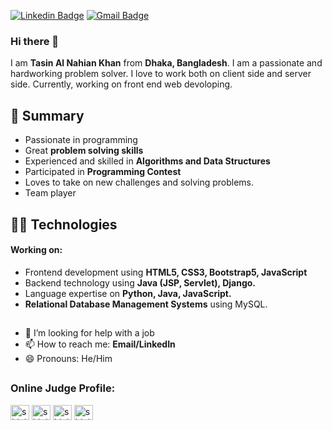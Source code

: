 [![Linkedin Badge](https://img.shields.io/badge/-TasinNahian-blue?style=flat-square&logo=Linkedin&logoColor=white&link=https://www.linkedin.com/in/tasin-nahian-9964bb223/)](https://www.linkedin.com/in/tasin-nahian-9964bb223/)
[![Gmail Badge](https://img.shields.io/badge/-tasin.nahian@gmail.com-c14438?style=flat-square&logo=Gmail&logoColor=white&link=mailto:tasin.nahian@gmail.com)](mailto:tasin.nahian@gmail.com)

### Hi there 👋
I am **Tasin Al Nahian Khan** from **Dhaka, Bangladesh**. I am a passionate and hardworking problem solver. I love to work both on client side and server side. Currently, working on front end web devoloping.


## 📝 Summary
- Passionate in programming
- Great **problem solving skills**
- Experienced and skilled in **Algorithms and Data Structures**
- Participated in **Programming Contest**
- Loves to take on new challenges and solving problems.
- Team player

## 👨‍💻 Technologies
#### Working on:
- Frontend development using **HTML5, CSS3, Bootstrap5, JavaScript**
- Backend technology using **Java (JSP, Servlet),  Django.**
- Language expertise on **Python, Java, JavaScript.**
- **Relational Database Management Systems** using MySQL.
##
- 🤔 I’m looking for help with a job
- 📫 How to reach me: **Email/LinkedIn**
- 😄 Pronouns: He/Him

##

<h3 align="left">Online Judge Profile:</h3>

<a href="https://codeforces.com/give_your_profile" target="blank"><img align="center" src="https://cdn.jsdelivr.net/npm/simple-icons@3.0.1/icons/codeforces.svg" alt="shining_flash" height="24" width="30" /></a>
<a href="https://www.leetcode.com/give_your_profile" target="blank"><img align="center" src="https://raw.githubusercontent.com/rahuldkjain/github-profile-readme-generator/master/src/images/icons/Social/leet-code.svg" alt="shiningflash" height="24" width="30" /></a> 
<a href="https://www.hackerrank.com/give_your_profile" target="blank"><img align="center" src="https://raw.githubusercontent.com/rahuldkjain/github-profile-readme-generator/master/src/images/icons/Social/hackerrank.svg" alt="shiningflash" height="24" width="30" /></a> 
<a href="https://www.codechef.com/users/give_your_profile" target="blank"><img align="center" src="https://cdn.jsdelivr.net/npm/simple-icons@3.1.0/icons/codechef.svg" alt="shiningflash_" height="24" width="30" /></a> </p>
